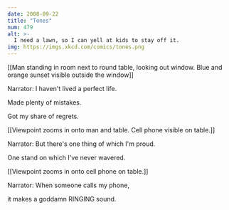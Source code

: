 ```yaml
---
date: 2008-09-22
title: "Tones"
num: 479
alt: >-
  I need a lawn, so I can yell at kids to stay off it.
img: https://imgs.xkcd.com/comics/tones.png
---
```

[[Man standing in room next to round table, looking out window. Blue and orange sunset visible outside the window]]

Narrator: I haven't lived a perfect life.

Made plenty of mistakes.

Got my share of regrets.

[[Viewpoint zooms in onto man and table. Cell phone visible on table.]]

Narrator: But there's one thing of which I'm proud.

One stand on which I've never wavered.

[[Viewpoint zooms in onto cell phone on table.]]

Narrator: When someone calls my phone,

it makes a goddamn RINGING sound.

